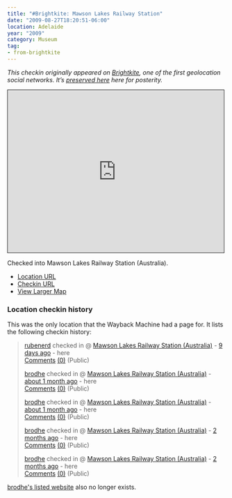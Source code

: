 ```yaml
---
title: "#Brightkite: Mawson Lakes Railway Station"
date: "2009-08-27T18:20:51-06:00"
location: Adelaide
year: "2009"
category: Museum
tag:
- from-brightkite
---
```

<p style="font-style:italic">This checkin originally appeared on <a href="https://rubenerd.com/tag/from-brightkite/" title="View all posts imported from Brightkite">Brightkite</a>, one of the first geolocation social networks. It’s <a title="View all posts in the museum" href="https://rubenerd.com/museum/">preserved here</a> here for posterity.</p>

<iframe style="width:498px; height:373px; border:1px solid;" src="http://www.openstreetmap.org/export/embed.html?bbox=138.611618578434%2C-34.80439530224177%2C138.61323058605194%2C-34.80275011067075&amp;layer=mapnik"></iframe>

Checked into Mawson Lakes Railway Station (Australia).

* [Location URL](http://brightkite.com/places/769063c686411deb85c003048c0801e)
* [Checkin URL](http://brightkite.com/objects/a4d282de936811de9a14003048c10834)
* [View Larger Map](http://www.openstreetmap.org/#map=19/-34.80357/138.61243)

### Location checkin history

This was the only location that the Wayback Machine had a page for. It lists the following checkin history:

<blockquote>
<p><a href="http://brightkite.com/people/rubenerd">rubenerd</a> checked in @ 
<a href="http://brightkite.com/places/769063c686411deb85c003048c0801e">Mawson Lakes Railway Station (Australia)</a> - 
<a href="http://brightkite.com/objects/a4d282de936811de9a14003048c10834">9 days ago</a> - here<br />
<a href="http://brightkite.com/places/769063c686411deb85c003048c0801e#">Comments</a> 
<a href="http://brightkite.com/objects/a4d282de936811de9a14003048c10834">(0)</a> (Public)</p>

<p><a href="http://brightkite.com/people/brodhe">brodhe</a> checked in @ 
<a href="http://brightkite.com/places/769063c686411deb85c003048c0801e">Mawson Lakes Railway Station (Australia)</a> - 
<a href="http://brightkite.com/objects/925eaf467e2e11de9bac003048c10834">about 1 month ago</a> - here<br />
<a href="http://brightkite.com/places/769063c686411deb85c003048c0801e#">Comments</a> 
<a href="http://brightkite.com/objects/a4d282de936811de9a14003048c10834">(0)</a> (Public)</p>

<p><a href="http://brightkite.com/people/brodhe">brodhe</a> checked in @ 
<a href="http://brightkite.com/places/769063c686411deb85c003048c0801e">Mawson Lakes Railway Station (Australia)</a> - 
<a href="http://brightkite.com/objects/a9f0a3f274c011dea75d003048c0801e">about 1 month ago</a> - here<br />
<a href="http://brightkite.com/places/769063c686411deb85c003048c0801e#">Comments</a> 
<a href="http://brightkite.com/objects/a4d282de936811de9a14003048c10834">(0)</a> (Public)</p>

<p><a href="http://brightkite.com/people/brodhe">brodhe</a> checked in @ 
<a href="http://brightkite.com/places/769063c686411deb85c003048c0801e">Mawson Lakes Railway Station (Australia)</a> - 
<a href="http://brightkite.com/objects/bcca19086a7611de9da7003048c0801e">2 months ago</a> - here<br />
<a href="http://brightkite.com/places/769063c686411deb85c003048c0801e#">Comments</a> 
<a href="http://brightkite.com/objects/a4d282de936811de9a14003048c10834">(0)</a> (Public)</p>

<p><a href="http://brightkite.com/people/brodhe">brodhe</a> checked in @
<a href="http://brightkite.com/places/769063c686411deb85c003048c0801e">Mawson Lakes Railway Station (Australia)</a> -
<a href="http://brightkite.com/objects/771ae36686411deb85c003048c0801e">2 months ago</a> - here<br />
<a href="http://brightkite.com/places/769063c686411deb85c003048c0801e#">Comments</a> 
<a href="http://brightkite.com/objects/a4d282de936811de9a14003048c10834">(0)</a> (Public)</p>
</blockquote>

<p><a href="http://www.brodhe.com/">brodhe's listed website</a> also no longer exists.</p>






